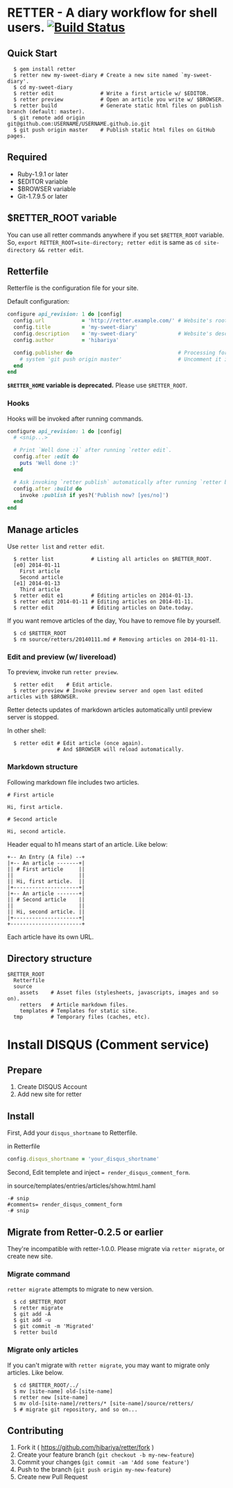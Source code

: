 # RETTER - A diary workflow for shell users. [![Build Status](https://drone.io/github.com/hibariya/retter/status.png)](https://drone.io/github.com/hibariya/retter/latest)

## Quick Start

```
  $ gem install retter
  $ retter new my-sweet-diary # Create a new site named `my-sweet-diary'.
  $ cd my-sweet-diary
  $ retter edit               # Write a first article w/ $EDITOR.
  $ retter preview            # Open an article you write w/ $BROWSER.
  $ retter build              # Generate static html files on publish branch (default: master).
  $ git remote add origin git@github.com:USERNAME/USERNAME.github.io.git
  $ git push origin master    # Publish static html files on GitHub pages.
```

## Required

* Ruby-1.9.1 or later
* $EDITOR variable
* $BROWSER variable
* Git-1.7.9.5 or later

## $RETTER\_ROOT variable

You can use all retter commands anywhere if you set `$RETTER_ROOT` variable.
So, `export RETTER_ROOT=site-directory; retter edit` is same as `cd site-directory && retter edit`.

## Retterfile

Retterfile is the configuration file for your site.

Default configuration:

```ruby
configure api_revision: 1 do |config|
  config.url            = 'http://retter.example.com/' # Website's root URL.
  config.title          = 'my-sweet-diary'
  config.description    = 'my-sweet-diary'             # Website's description (It'll be shown on /about.html and /entries.rss)
  config.author         = 'hibariya'

  config.publisher do                                  # Processing for `retter publish` command.
    # system 'git push origin master'                  # Uncomment it if you want to do `git push origin master` via `retter publish`.
  end
end
```

**`$RETTER_HOME` variable is deprecated.** Please use `$RETTER_ROOT`.


### Hooks

Hooks will be invoked after running commands.

```ruby
configure api_revision: 1 do |config|
  # <snip...>

  # Print `Well done :)` after running `retter edit`.
  config.after :edit do
    puts 'Well done :)'
  end

  # Ask invoking `retter publish` automatically after running `retter build`.
  config.after :build do
    invoke :publish if yes?('Publish now? [yes/no]')
  end
end
```

## Manage articles

Use `retter list` and `retter edit`.

```
  $ retter list            # Listing all articles on $RETTER_ROOT.
  [e0] 2014-01-11
    First article
    Second article
  [e1] 2014-01-13
    Third article
  $ retter edit e1         # Editing articles on 2014-01-13.
  $ retter edit 2014-01-11 # Editing articles on 2014-01-11.
  $ retter edit            # Editing articles on Date.today.
```

If you want remove articles of the day, You have to remove file by yourself.

```
  $ cd $RETTER_ROOT
  $ rm source/retters/20140111.md # Removing articles on 2014-01-11.
```

### Edit and preview (w/ livereload)

To preview, invoke run `retter preview`.

```
  $ retter edit    # Edit article.
  $ retter preview # Invoke preview server and open last edited articles with $BROWSER.
```

Retter detects updates of markdown articles automatically until preview server is stopped.

In other shell:

```
  $ retter edit # Edit article (once again).
                # And $BROWSER will reload automatically.
```

### Markdown structure

Following markdown file includes two articles.

```
# First article

Hi, first article.

# Second article

Hi, second article.
```

Header equal to h1 means start of an article. Like below:

```
+-- An Entry (A file) --+
|+-- An article -------+|
|| # First article     ||
||                     ||
|| Hi, first article.  ||
|+---------------------+|
|+-- An article -------+|
|| # Second article    ||
||                     ||
|| Hi, second article. ||
|+---------------------+|
+-----------------------+
```

Each article have its own URL.

## Directory structure

```
$RETTER_ROOT
  Retterfile
  source
    assets    # Asset files (stylesheets, javascripts, images and so on).
    retters   # Article markdown files.
    templates # Templates for static site.
  tmp         # Temporary files (caches, etc).
```

# Install DISQUS (Comment service)

## Prepare

1. Create DISQUS Account
2. Add new site for retter

## Install

First, Add your `disqus_shortname` to Retterfile.

in Retterfile

```ruby
config.disqus_shortname = 'your_disqus_shortname'
```

Second, Edit templete and inject `= render_disqus_comment_form`.

in source/templates/entries/articles/show.html.haml

```haml
-# snip
#comments= render_disqus_comment_form
-# snip
```

## Migrate from Retter-0.2.5 or earlier

They're incompatible with retter-1.0.0.
Please migrate via `retter migrate`, or create new site.

### Migrate command

`retter migrate`  attempts to migrate  to new version.

```
  $ cd $RETTER_ROOT
  $ retter migrate
  $ git add -A
  $ git add -u
  $ git commit -m 'Migrated'
  $ retter build
```

### Migrate only articles

If you can't migrate with `retter migrate`, you may want to migrate only articles. Like below.

```
  $ cd $RETTER_ROOT/../
  $ mv [site-name] old-[site-name]
  $ retter new [site-name]
  $ mv old-[site-name]/retters/* [site-name]/source/retters/
  $ # migrate git repository, and so on...
```

## Contributing

1. Fork it ( https://github.com/hibariya/retter/fork )
2. Create your feature branch (`git checkout -b my-new-feature`)
3. Commit your changes (`git commit -am 'Add some feature'`)
4. Push to the branch (`git push origin my-new-feature`)
5. Create new Pull Request
